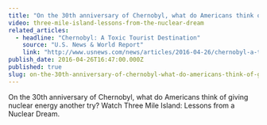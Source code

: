 ```yaml
---
title: "On the 30th anniversary of Chernobyl, what do Americans think of giving nuclear energy another try?"
video: three-mile-island-lessons-from-the-nuclear-dream
related_articles:
  - headline: "Chernobyl: A Toxic Tourist Destination"
    source: "U.S. News & World Report"
    link: "http://www.usnews.com/news/articles/2016-04-26/chernobyl-a-toxic-tourist-destination"
publish_date: 2016-04-26T16:47:00.000Z
published: true
slug: on-the-30th-anniversary-of-chernobyl-what-do-americans-think-of-giving-nuclear-energy-another-try
---
```

On the 30th anniversary of Chernobyl, what do Americans think of giving nuclear energy another try? Watch Three Mile Island: Lessons from a Nuclear Dream.

